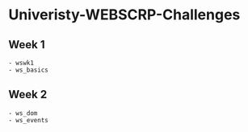 # Univeristy-WEBSCRP-Challenges

## Week 1
    - wswk1
    - ws_basics

## Week 2
    - ws_dom
    - ws_events